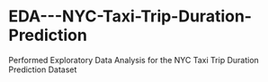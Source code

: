 # EDA---NYC-Taxi-Trip-Duration-Prediction
Performed Exploratory Data Analysis for the NYC Taxi Trip Duration Prediction Dataset
